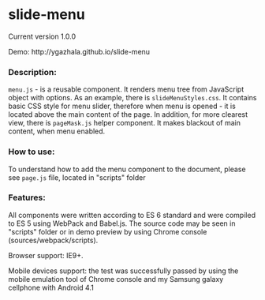 # slide-menu
<p>Current version 1.0.0</p>
<p>Demo: http://ygazhala.github.io/slide-menu</p>

<h3>Description:</h3>
<p><code>menu.js</code> - is a reusable component. It renders menu tree from JavaScript object with options.
As an example, there is <code>slideMenuStyles.css</code>. It contains basic CSS style for menu slider, 
therefore when menu is opened - it is located above the main content of the page. 
In addition, for more clearest view, there is <code>pageMask.js</code> helper component. 
It makes blackout of main content, when menu enabled. </p>    

<h3>How to use:</h3>
<p>To understand how to add the menu component to the document, 
please see <code>page.js</code> file, located in "scripts" folder</p>

<h3>Features:</h3>
<p>All components were written according to ES 6 standard and were compiled to ES 5 using WebPack and Babel.js.  
The source code may be seen in "scripts" folder or in demo preview by using Chrome console (sources/webpack/scripts).
</p>

<p>Browser support: IE9+.</p>
<p>Mobile devices support: the test was successfully passed by using the mobile emulation tool of Chrome console
 and my Samsung galaxy cellphone with Android 4.1</p>
